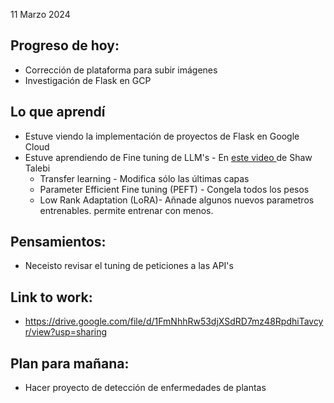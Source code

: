 11 Marzo 2024

## Progreso de hoy:
- Corrección de plataforma para subir imágenes
- Investigación de Flask en GCP 
## Lo que aprendí 
- Estuve viendo la implementación de proyectos de Flask en Google Cloud
- Estuve aprendiendo de Fine tuning de LLM's  - En [este video ](https://www.youtube.com/watch?v=eC6Hd1hFvos&ab_channel=ShawTalebi) de Shaw Talebi 
	- Transfer learning - Modifica sólo las últimas capas
	- Parameter Efficient Fine tuning (PEFT) - Congela todos los pesos
	- Low Rank Adaptation  (LoRA)- Añnade algunos nuevos parametros entrenables. permite entrenar con menos. 
## **Pensamientos**:
- Neceisto revisar el tuning de peticiones a las API's 
## Link to work: 
- https://drive.google.com/file/d/1FmNhhRw53djXSdRD7mz48RpdhiTavcyr/view?usp=sharing  
## Plan para mañana: 
- Hacer proyecto de detección de enfermedades de plantas
